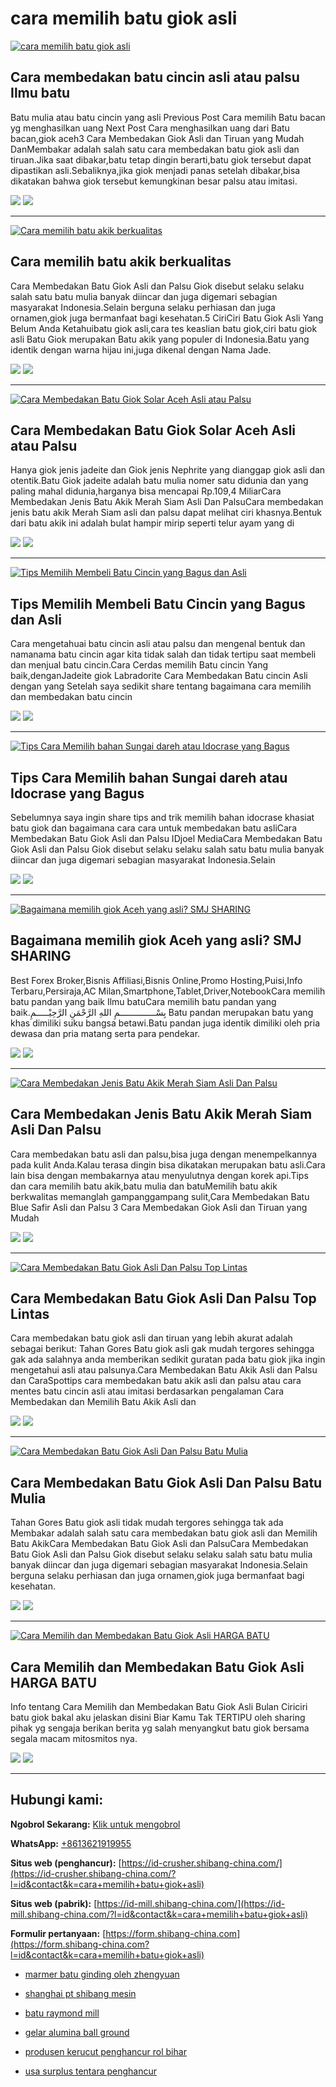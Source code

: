# cara memilih batu giok asli

<a href="https://swt.shibang-china.com/?l=id&img&k=cara+memilih+batu+giok+asli" target="_blank">![cara memilih batu giok asli](http://static.shibang-china.com/all-800x300/230.jpg)</a>

## Cara membedakan batu cincin asli atau palsu Ilmu batu
Batu mulia atau batu cincin yang asli Previous Post Cara memilih Batu bacan yg menghasilkan uang Next Post Cara menghasilkan uang dari Batu bacan,giok aceh3 Cara Membedakan Giok Asli dan Tiruan yang Mudah DanMembakar adalah salah satu cara membedakan batu giok asli dan tiruan.Jika saat dibakar,batu tetap dingin berarti,batu giok tersebut dapat dipastikan asli.Sebaliknya,jika giok menjadi panas setelah dibakar,bisa dikatakan bahwa giok tersebut kemungkinan besar palsu atau imitasi.


<a href="https://whatsapp.shibangsoft.com/WhatsApp.php" target="_blank" title="WhatsApp">![](http://static.shibang-china.com/icon/whatsapp.png)</a> <a href="https://swt.shibang-china.com/?l=id&icon&k=cara+memilih+batu+giok+asli" target="_blank">![](http://static.shibang-china.com/icon/chat-id.png)</a>

---

<a href="https://swt.shibang-china.com/?l=id&img&k=cara+memilih+batu+giok+asli" target="_blank">![Cara memilih batu akik berkualitas](http://static.shibang-china.com/all-800x300/1377.jpg)</a>

## Cara memilih batu akik berkualitas
Cara Membedakan Batu Giok Asli dan Palsu Giok disebut selaku selaku salah satu batu mulia banyak diincar dan juga digemari sebagian masyarakat Indonesia.Selain berguna selaku perhiasan dan juga ornamen,giok juga bermanfaat bagi kesehatan.5 CiriCiri Batu Giok Asli Yang Belum Anda Ketahuibatu giok asli,cara tes keaslian batu giok,ciri batu giok asli Batu Giok merupakan Batu akik yang populer di Indonesia.Batu yang identik dengan warna hijau ini,juga dikenal dengan Nama Jade.


<a href="https://whatsapp.shibangsoft.com/WhatsApp.php" target="_blank" title="WhatsApp">![](http://static.shibang-china.com/icon/whatsapp.png)</a> <a href="https://swt.shibang-china.com/?l=id&icon&k=cara+memilih+batu+giok+asli" target="_blank">![](http://static.shibang-china.com/icon/chat-id.png)</a>

---

<a href="https://swt.shibang-china.com/?l=id&img&k=cara+memilih+batu+giok+asli" target="_blank">![Cara Membedakan Batu Giok Solar Aceh Asli atau Palsu](http://static.shibang-china.com/all-800x300/1496.jpg)</a>

## Cara Membedakan Batu Giok Solar Aceh Asli atau Palsu
Hanya giok jenis jadeite dan Giok jenis Nephrite yang dianggap giok asli dan otentik.Batu Giok jadeite adalah batu mulia nomer satu didunia dan yang paling mahal didunia,harganya bisa mencapai Rp.109,4 MiliarCara Membedakan Jenis Batu Akik Merah Siam Asli Dan PalsuCara membedakan jenis batu akik Merah Siam asli dan palsu dapat melihat ciri khasnya.Bentuk dari batu akik ini adalah bulat hampir mirip seperti telur ayam yang di


<a href="https://whatsapp.shibangsoft.com/WhatsApp.php" target="_blank" title="WhatsApp">![](http://static.shibang-china.com/icon/whatsapp.png)</a> <a href="https://swt.shibang-china.com/?l=id&icon&k=cara+memilih+batu+giok+asli" target="_blank">![](http://static.shibang-china.com/icon/chat-id.png)</a>

---

<a href="https://swt.shibang-china.com/?l=id&img&k=cara+memilih+batu+giok+asli" target="_blank">![Tips Memilih Membeli Batu Cincin yang Bagus dan Asli](http://static.shibang-china.com/all-800x300/41.jpg)</a>

## Tips Memilih Membeli Batu Cincin yang Bagus dan Asli
Cara mengetahuai batu cincin asli atau palsu dan mengenal bentuk dan namanama batu cincin agar kita tidak salah dan tidak tertipu saat membeli dan menjual batu cincin.Cara Cerdas memilih Batu cincin Yang baik,denganJadeite giok Labradorite Cara Membedakan Batu cincin Asli dengan yang Setelah saya sedikit share tentang bagaimana cara memilih dan membedakan batu cincin


<a href="https://whatsapp.shibangsoft.com/WhatsApp.php" target="_blank" title="WhatsApp">![](http://static.shibang-china.com/icon/whatsapp.png)</a> <a href="https://swt.shibang-china.com/?l=id&icon&k=cara+memilih+batu+giok+asli" target="_blank">![](http://static.shibang-china.com/icon/chat-id.png)</a>

---

<a href="https://swt.shibang-china.com/?l=id&img&k=cara+memilih+batu+giok+asli" target="_blank">![Tips Cara Memilih bahan Sungai dareh atau Idocrase yang Bagus](http://static.shibang-china.com/all-800x300/674.jpg)</a>

## Tips Cara Memilih bahan Sungai dareh atau Idocrase yang Bagus
Sebelumnya saya ingin share tips and trik memilih bahan idocrase khasiat batu giok dan bagaimana cara cara untuk membedakan batu asliCara Membedakan Batu Giok Asli dan Palsu IDjoel MediaCara Membedakan Batu Giok Asli dan Palsu Giok disebut selaku selaku salah satu batu mulia banyak diincar dan juga digemari sebagian masyarakat Indonesia.Selain


<a href="https://whatsapp.shibangsoft.com/WhatsApp.php" target="_blank" title="WhatsApp">![](http://static.shibang-china.com/icon/whatsapp.png)</a> <a href="https://swt.shibang-china.com/?l=id&icon&k=cara+memilih+batu+giok+asli" target="_blank">![](http://static.shibang-china.com/icon/chat-id.png)</a>

---

<a href="https://swt.shibang-china.com/?l=id&img&k=cara+memilih+batu+giok+asli" target="_blank">![Bagaimana memilih giok Aceh yang asli? SMJ SHARING](http://static.shibang-china.com/all-800x300/1282.jpg)</a>

## Bagaimana memilih giok Aceh yang asli? SMJ SHARING
Best Forex Broker,Bisnis Affiliasi,Bisnis Online,Promo Hosting,Puisi,Info Terbaru,Persiraja,AC Milan,Smartphone,Tablet,Driver,NotebookCara memilih batu pandan yang baik Ilmu batuCara memilih batu pandan yang baik.بِسْــــــــــــــمِ اللهِ الرَّحْمَنِ الرَّحِيْـــــمِ Batu pandan merupakan batu yang khas dimiliki suku bangsa betawi.Batu pandan juga identik dimiliki oleh pria dewasa dan pria matang serta para pendekar.


<a href="https://whatsapp.shibangsoft.com/WhatsApp.php" target="_blank" title="WhatsApp">![](http://static.shibang-china.com/icon/whatsapp.png)</a> <a href="https://swt.shibang-china.com/?l=id&icon&k=cara+memilih+batu+giok+asli" target="_blank">![](http://static.shibang-china.com/icon/chat-id.png)</a>

---

<a href="https://swt.shibang-china.com/?l=id&img&k=cara+memilih+batu+giok+asli" target="_blank">![Cara Membedakan Jenis Batu Akik Merah Siam Asli Dan Palsu](http://static.shibang-china.com/all-800x300/656.jpg)</a>

## Cara Membedakan Jenis Batu Akik Merah Siam Asli Dan Palsu
Cara membedakan batu asli dan palsu,bisa juga dengan menempelkannya pada kulit Anda.Kalau terasa dingin bisa dikatakan merupakan batu asli.Cara lain bisa dengan membakarnya atau menyulutnya dengan korek api.Tips dan cara memilih batu akik,batu mulia dan batuMemilih batu akik berkwalitas memanglah gampanggampang sulit,Cara Membedakan Batu Blue Safir Asli dan Palsu 3 Cara Membedakan Giok Asli dan Tiruan yang Mudah


<a href="https://whatsapp.shibangsoft.com/WhatsApp.php" target="_blank" title="WhatsApp">![](http://static.shibang-china.com/icon/whatsapp.png)</a> <a href="https://swt.shibang-china.com/?l=id&icon&k=cara+memilih+batu+giok+asli" target="_blank">![](http://static.shibang-china.com/icon/chat-id.png)</a>

---

<a href="https://swt.shibang-china.com/?l=id&img&k=cara+memilih+batu+giok+asli" target="_blank">![Cara Membedakan Batu Giok Asli Dan Palsu Top Lintas](http://static.shibang-china.com/all-800x300/585.jpg)</a>

## Cara Membedakan Batu Giok Asli Dan Palsu Top Lintas
Cara membedakan batu giok asli dan tiruan yang lebih akurat adalah sebagai berikut: Tahan Gores Batu giok asli gak mudah tergores sehingga gak ada salahnya anda memberikan sedikit guratan pada batu giok jika ingin mengetahui asli atau palsunya.Cara Membedakan Batu Akik Asli dan Palsu dan CaraSpottips cara membedakan batu akik asli dan palsu atau cara mentes batu cincin asli atau imitasi berdasarkan pengalaman Cara Membedakan dan Memilih Batu Akik Asli dan


<a href="https://whatsapp.shibangsoft.com/WhatsApp.php" target="_blank" title="WhatsApp">![](http://static.shibang-china.com/icon/whatsapp.png)</a> <a href="https://swt.shibang-china.com/?l=id&icon&k=cara+memilih+batu+giok+asli" target="_blank">![](http://static.shibang-china.com/icon/chat-id.png)</a>

---

<a href="https://swt.shibang-china.com/?l=id&img&k=cara+memilih+batu+giok+asli" target="_blank">![Cara Membedakan Batu Giok Asli Dan Palsu Batu Mulia](http://static.shibang-china.com/all-800x300/146.jpg)</a>

## Cara Membedakan Batu Giok Asli Dan Palsu Batu Mulia
Tahan Gores Batu giok asli tidak mudah tergores sehingga tak ada Membakar adalah salah satu cara membedakan batu giok asli dan Memilih Batu AkikCara Membedakan Batu Giok Asli dan PalsuCara Membedakan Batu Giok Asli dan Palsu Giok disebut selaku selaku salah satu batu mulia banyak diincar dan juga digemari sebagian masyarakat Indonesia.Selain berguna selaku perhiasan dan juga ornamen,giok juga bermanfaat bagi kesehatan.


<a href="https://whatsapp.shibangsoft.com/WhatsApp.php" target="_blank" title="WhatsApp">![](http://static.shibang-china.com/icon/whatsapp.png)</a> <a href="https://swt.shibang-china.com/?l=id&icon&k=cara+memilih+batu+giok+asli" target="_blank">![](http://static.shibang-china.com/icon/chat-id.png)</a>

---

<a href="https://swt.shibang-china.com/?l=id&img&k=cara+memilih+batu+giok+asli" target="_blank">![Cara Memilih dan Membedakan Batu Giok Asli HARGA BATU](http://static.shibang-china.com/all-800x300/636.jpg)</a>

## Cara Memilih dan Membedakan Batu Giok Asli HARGA BATU
Info tentang Cara Memilih dan Membedakan Batu Giok Asli Bulan Ciriciri batu giok bakal aku jelaskan disini Biar Kamu Tak TERTIPU oleh sharing pihak yg sengaja berikan berita yg salah menyangkut batu giok bersama segala macam mitosmitos nya.

<a href="https://whatsapp.shibangsoft.com/WhatsApp.php" target="_blank" title="WhatsApp">![](http://static.shibang-china.com/icon/whatsapp.png)</a> <a href="https://swt.shibang-china.com/?l=id&icon&k=cara+memilih+batu+giok+asli" target="_blank">![](http://static.shibang-china.com/icon/chat-id.png)</a>

---
## Hubungi kami:

**Ngobrol Sekarang:** [Klik untuk mengobrol](https://swt.shibang-china.com?l=id&contact&k=cara+memilih+batu+giok+asli)

**WhatsApp:**  [+8613621919955](https://whatsapp.shibangsoft.com/WhatsApp.php)

**Situs web (penghancur):** [https://id-crusher.shibang-china.com/](https://id-crusher.shibang-china.com/?l=id&contact&k=cara+memilih+batu+giok+asli)

**Situs web (pabrik):** [https://id-mill.shibang-china.com/](https://id-mill.shibang-china.com/?l=id&contact&k=cara+memilih+batu+giok+asli)

**Formulir pertanyaan:** [https://form.shibang-china.com](https://form.shibang-china.com?l=id&contact&k=cara+memilih+batu+giok+asli)

* [marmer batu ginding oleh zhengyuan](../32/marmer%20batu%20ginding%20oleh%20zhengyuan.md)

* [shanghai pt shibang mesin](../32/shanghai%20pt%20shibang%20mesin.md)

* [batu raymond mill](../36/batu%20raymond%20mill.md)

* [gelar alumina ball ground](../38/gelar%20alumina%20ball%20ground.md)

* [produsen kerucut penghancur rol bihar](../37/produsen%20kerucut%20penghancur%20rol%20bihar.md)

* [usa surplus tentara penghancur](../38/usa%20surplus%20tentara%20penghancur.md)